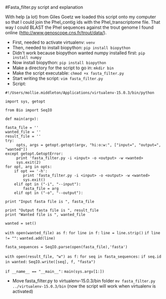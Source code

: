 #Fasta_filter.py script and explanation

With help (a lot) from Giles Goetz we loaded this script onto my computer so that I could join the Phel_contig ids with the Phel_transcriptome file. That way I could BLAST the Phel sequences against the trout genome I found online (http://www.genoscope.cns.fr/trout/data/).

- First, needed to activate virtualenv:
	`venv`
- Then, needed to install biopython:
	`pip install biopython`
- Didn't work because biopython wanted numpy installed first:
	`pip install numpy`
- Now install biopython:
	`pip install biopython`
- Make a directory for the script to go in:
	`mkdir bin`
- Make the script executable:
	`chmod +x fasta_filter.py`
- Start writing the script:
	`vim fasta_filter.py`
- Script:

`#!/Users/mollie.middleton/Applications/virtualenv-15.0.3/bin/python`

`import sys, getopt`

`from Bio import SeqIO`

`def main(argv):`

    fasta_file = ''
    wanted_file = ''
    result_file = ''
    try:
         opts, args = getopt.getopt(argv, "hi:o:w:", ["input=", "output=", "wanted"])
    except getopt.GetoptError:
         print 'fasta_filter.py -i <input> -o <output> -w <wanted>
         sys.exit(2)
    for opt, arg in opts:
        if opt == '-h':
            print 'fasta_filter.py -i <input> -o <output> -w <wanted>
            sys.exit()
        elif opt in ("-i", "--input"):
            fasta_file = arg
        elif opt in ("-o", "--output"):

 `print "Input fasta file is ", fasta_file`
    
    print "Output fasta file is ", result_file
    print "Wanted file is ", wanted_file

   `wanted = set()`
   
   `with open(wanted_file) as f:`
        `for line in f:`
            `line = line.strip()`
            `if line != "":`
                `wanted.add(line)`

   `fasta_sequences = SeqIO.parse(open(fasta_file),'fasta')`
   
   `with open(result_file, "w") as f:`
        `for seq in fasta_sequences:`
            `if seq.id in wanted:`
                `SeqIO.write([seq], f, "fasta")`

`if __name__ == "__main__":`
    `main(sys.argv[1:])`

- Move fasta_filter.py to virtualenv-15.0.3/bin folder
	`mv fasta_filter.py ../virtualenv-15.0.3/bin`
	(now the script will work when virtualenv is activated)